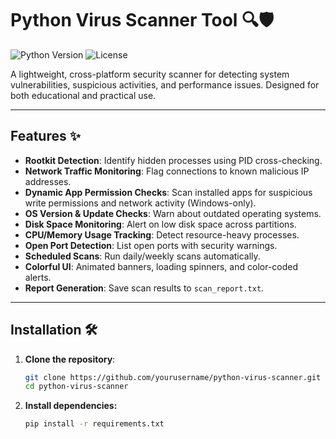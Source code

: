# Python Virus Scanner Tool 🔍🛡️

![Python Version](https://img.shields.io/badge/Python-3.7%2B-blue)
![License](https://img.shields.io/badge/License-MIT-green)

A lightweight, cross-platform security scanner for detecting system vulnerabilities, suspicious activities, and performance issues. Designed for both educational and practical use.

---

## Features ✨
- **Rootkit Detection**: Identify hidden processes using PID cross-checking.
- **Network Traffic Monitoring**: Flag connections to known malicious IP addresses.
- **Dynamic App Permission Checks**: Scan installed apps for suspicious write permissions and network activity (Windows-only).
- **OS Version & Update Checks**: Warn about outdated operating systems.
- **Disk Space Monitoring**: Alert on low disk space across partitions.
- **CPU/Memory Usage Tracking**: Detect resource-heavy processes.
- **Open Port Detection**: List open ports with security warnings.
- **Scheduled Scans**: Run daily/weekly scans automatically.
- **Colorful UI**: Animated banners, loading spinners, and color-coded alerts.
- **Report Generation**: Save scan results to `scan_report.txt`.

---

## Installation 🛠️

1. **Clone the repository**:
   ```bash
   git clone https://github.com/yourusername/python-virus-scanner.git
   cd python-virus-scanner
2. **Install dependencies:**
   ```bash
   pip install -r requirements.txt


